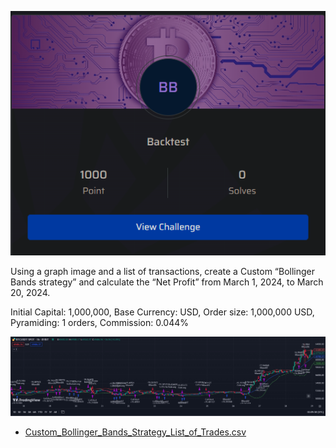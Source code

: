 ![](backtest.png)

Using a graph image and a list of transactions, create a Custom “Bollinger Bands strategy” and calculate the “Net Profit” from March 1, 2024, to March 20, 2024. 

Initial Capital: 1,000,000, Base Currency: USD, Order size: 1,000,000 USD, Pyramiding: 1 orders, Commission: 0.044%

![](graph.jpg)

- [Custom_Bollinger_Bands_Strategy_List_of_Trades.csv](Custom_Bollinger_Bands_Strategy_List_of_Trades.csv)